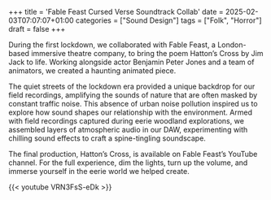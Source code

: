 +++
title = 'Fable Feast Cursed Verse Soundtrack Collab'
date = 2025-02-03T07:07:07+01:00
categories = ["Sound Design"]
tags = ["Folk", "Horror"]
draft = false
+++

During the first lockdown, we collaborated with Fable Feast, a London-based immersive theatre company, to bring the poem Hatton’s Cross by Jim Jack to life. Working alongside actor Benjamin Peter Jones and a team of animators, we created a haunting animated piece.

The quiet streets of the lockdown era provided a unique backdrop for our field recordings, amplifying the sounds of nature that are often masked by constant traffic noise. This absence of urban noise pollution inspired us to explore how sound shapes our relationship with the environment. Armed with field recordings captured during eerie woodland explorations, we assembled layers of atmospheric audio in our DAW, experimenting with chilling sound effects to craft a spine-tingling soundscape.

The final production, Hatton’s Cross, is available on Fable Feast’s YouTube channel. For the full experience, dim the lights, turn up the volume, and immerse yourself in the eerie world we helped create.

{{< youtube VRN3FsS-eDk  >}}


